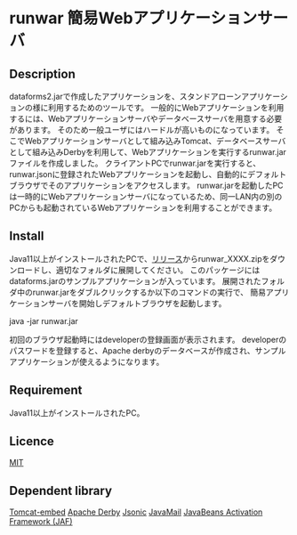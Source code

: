 # runwar 簡易Webアプリケーションサーバ

## Description
dataforms2.jarで作成したアプリケーションを、スタンドアローンアプリケーションの様に利用するためのツールです。
一般的にWebアプリケーションを利用するには、Webアプリケーションサーバやデータベースサーバを用意する必要があります。
そのため一般ユーザにはハードルが高いものになっています。
そこでWebアプリケーションサーバとして組み込みTomcat、データベースサーバとして組み込みDerbyを利用して、Webアプリケーションを実行するrunwar.jarファイルを作成しました。
クライアントPCでrunwar.jarを実行すると、runwar.jsonに登録されたWebアプリケーションを起動し、自動的にデフォルトブラウザでそのアプリケーションをアクセスします。
runwar.jarを起動したPCは一時的にWebアプリケーションサーバになっているため、同一LAN内の別のPCからも起動されているWebアプリケーションを利用することができます。

## Install
Java11以上がインストールされたPCで、[リリース](https://github.com/takayanagi2087/runwar/releases)からrunwar_XXXX.zipをダウンロードし、適切なフォルダに展開してください。
このパッケージにはdataforms.jarのサンプルアプリケーションが入っています。
展開されたフォルダ中のrunwar.jarをダブルクリックするか以下のコマンドの実行で、
簡易アプリケーションサーバを開始しデフォルトブラウザを起動します。

java -jar runwar.jar

初回のブラウザ起動時にはdeveloperの登録画面が表示されます。
developerのパスワードを登録すると、Apache derbyのデータベースが作成され、サンプルアプリケーションが使えるようになります。


## Requirement
Java11以上がインストールされたPC。

## Licence
[MIT](https://github.com/takayanagi2087/dataforms/blob/master/LICENSE)

## Dependent library
[Tomcat-embed](http://tomcat.apache.org/index.html)
[Apache Derby](https://db.apache.org/derby/)
[Jsonic](http://jsonic.osdn.jp/)
[JavaMail](https://github.com/javaee/javamail)
[JavaBeans Activation Framework (JAF)](https://github.com/javaee/activation)
